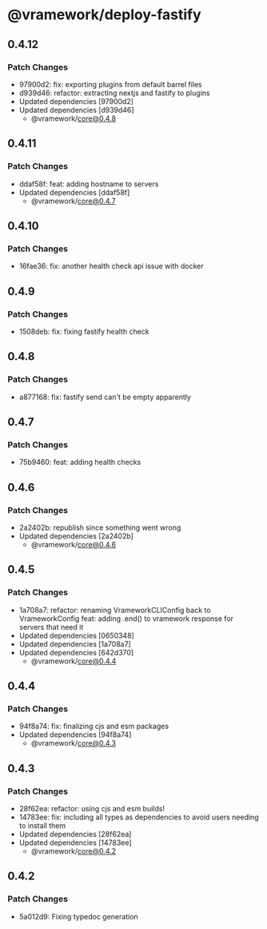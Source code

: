 # @vramework/deploy-fastify

## 0.4.12

### Patch Changes

- 97900d2: fix: exporting plugins from default barrel files
- d939d46: refactor: extracting nextjs and fastify to plugins
- Updated dependencies [97900d2]
- Updated dependencies [d939d46]
  - @vramework/core@0.4.8

## 0.4.11

### Patch Changes

- ddaf58f: feat: adding hostname to servers
- Updated dependencies [ddaf58f]
  - @vramework/core@0.4.7

## 0.4.10

### Patch Changes

- 16fae36: fix: another health check api issue with docker

## 0.4.9

### Patch Changes

- 1508deb: fix: fixing fastify health check

## 0.4.8

### Patch Changes

- a877168: fix: fastify send can't be empty apparently

## 0.4.7

### Patch Changes

- 75b9460: feat: adding health checks

## 0.4.6

### Patch Changes

- 2a2402b: republish since something went wrong
- Updated dependencies [2a2402b]
  - @vramework/core@0.4.6

## 0.4.5

### Patch Changes

- 1a708a7: refactor: renaming VrameworkCLIConfig back to VrameworkConfig
  feat: adding .end() to vramework response for servers that need it
- Updated dependencies [0650348]
- Updated dependencies [1a708a7]
- Updated dependencies [642d370]
  - @vramework/core@0.4.4

## 0.4.4

### Patch Changes

- 94f8a74: fix: finalizing cjs and esm packages
- Updated dependencies [94f8a74]
  - @vramework/core@0.4.3

## 0.4.3

### Patch Changes

- 28f62ea: refactor: using cjs and esm builds!
- 14783ee: fix: including all types as dependencies to avoid users needing to install them
- Updated dependencies [28f62ea]
- Updated dependencies [14783ee]
  - @vramework/core@0.4.2

## 0.4.2

### Patch Changes

- 5a012d9: Fixing typedoc generation
